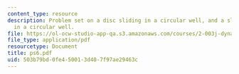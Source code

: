 ```yaml
---
content_type: resource
description: Problem set on a disc sliding in a circular well, and a slender rod sliding
  in a circular well.
file: https://ol-ocw-studio-app-qa.s3.amazonaws.com/courses/2-003j-dynamics-and-control-i-fall-2007/503b79bd0fe450013d407f97ae29463c_ps6.pdf
file_type: application/pdf
resourcetype: Document
title: ps6.pdf
uid: 503b79bd-0fe4-5001-3d40-7f97ae29463c
---
```

